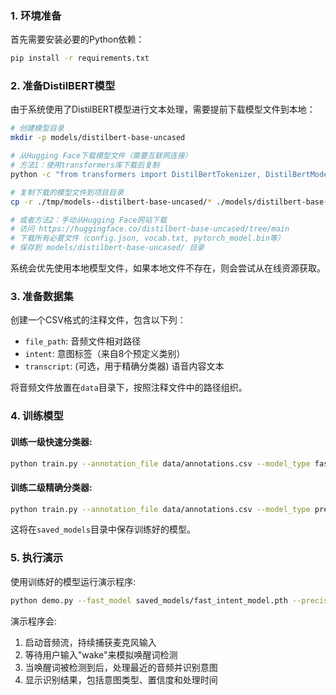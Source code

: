 ### 1. 环境准备

首先需要安装必要的Python依赖：

```bash
pip install -r requirements.txt
```

### 2. 准备DistilBERT模型

由于系统使用了DistilBERT模型进行文本处理，需要提前下载模型文件到本地：

```bash
# 创建模型目录
mkdir -p models/distilbert-base-uncased

# 从Hugging Face下载模型文件（需要互联网连接）
# 方法1：使用transformers库下载后复制
python -c "from transformers import DistilBertTokenizer, DistilBertModel; tokenizer = DistilBertTokenizer.from_pretrained('distilbert-base-uncased', cache_dir='./tmp'); model = DistilBertModel.from_pretrained('distilbert-base-uncased', cache_dir='./tmp')"

# 复制下载的模型文件到项目目录
cp -r ./tmp/models--distilbert-base-uncased/* ./models/distilbert-base-uncased/

# 或者方法2：手动从Hugging Face网站下载
# 访问 https://huggingface.co/distilbert-base-uncased/tree/main
# 下载所有必要文件（config.json, vocab.txt, pytorch_model.bin等）
# 保存到 models/distilbert-base-uncased/ 目录
```

系统会优先使用本地模型文件，如果本地文件不存在，则会尝试从在线资源获取。

### 3. 准备数据集

创建一个CSV格式的注释文件，包含以下列：
- `file_path`: 音频文件相对路径
- `intent`: 意图标签（来自8个预定义类别）
- `transcript`: (可选，用于精确分类器) 语音内容文本

将音频文件放置在`data`目录下，按照注释文件中的路径组织。

### 4. 训练模型

#### 训练一级快速分类器:

```bash
python train.py --annotation_file data/annotations.csv --model_type fast --epochs 20
```

#### 训练二级精确分类器:

```bash
python train.py --annotation_file data/annotations.csv --model_type precise --epochs 20
```

这将在`saved_models`目录中保存训练好的模型。

### 5. 执行演示

使用训练好的模型运行演示程序:

```bash
python demo.py --fast_model saved_models/fast_intent_model.pth --precise_model saved_models/precise_intent_model.pth
```

演示程序会:
1. 启动音频流，持续捕获麦克风输入
2. 等待用户输入"wake"来模拟唤醒词检测
3. 当唤醒词被检测到后，处理最近的音频并识别意图
4. 显示识别结果，包括意图类型、置信度和处理时间